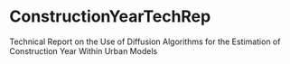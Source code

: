 # ConstructionYearTechRep
Technical Report on the Use of Diffusion Algorithms for the Estimation of Construction Year Within Urban Models
